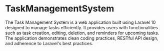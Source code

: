 # TaskManagementSystem
The Task Management System is a web application built using Laravel 10 designed to manage tasks efficiently. It provides users with functionalities such as task creation, editing, deletion, and reminders for upcoming tasks. The application demonstrates clean coding practices, RESTful API design, and adherence to Laravel's best practices.

